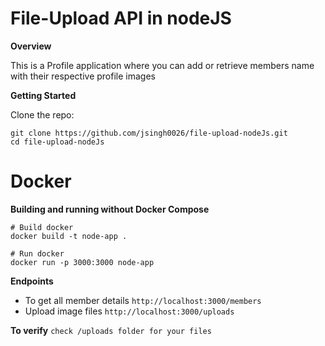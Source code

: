 # File-Upload API in nodeJS

**Overview**

This is a Profile application where you can add or retrieve members name with their respective profile images

**Getting Started**

Clone the repo:
```
git clone https://github.com/jsingh0026/file-upload-nodeJs.git
cd file-upload-nodeJs
```

# Docker
**Building and running without Docker Compose**
```
# Build docker
docker build -t node-app .

# Run docker
docker run -p 3000:3000 node-app
```
**Endpoints**

- To get all member details
`http://localhost:3000/members`
- Upload image files
`http://localhost:3000/uploads`

**To verify**
`check /uploads folder for your files`
